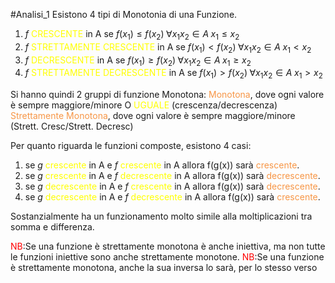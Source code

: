 #Analisi_1 
Esistono 4 tipi di Monotonia di una Funzione.
1. $f$ <font color="#ffff00">CRESCENTE</font> in A se $f(x_{1})\leq f(x_{2}) \; \forall x_{1}x_{2} \in A \; x_{1} \leq x_{2}$
2. $f$ <font color="#ffff00">STRETTAMENTE CRESCENTE</font> in A se $f(x_{1}) < f(x_{2}) \; \forall x_{1}x_{2} \in A \; x_{1} < x_{2}$
3. $f$ <font color="#ffff00">DECRESCENTE</font> in A se $f(x_{1})\geq f(x_{2}) \; \forall x_{1}x_{2} \in A \; x_{1} \geq x_{2}$
4. $f$ <font color="#ffff00">STRETTAMENTE DECRESCENTE</font> in A se $f(x_{1})> f(x_{2}) \; \forall x_{1}x_{2} \in A \; x_{1} > x_{2}$

Si hanno quindi 2 gruppi di funzione Monotona:
<font color="#f79646">Monotona</font>, dove ogni valore è sempre maggiore/minore O <font color="#ffff00">UGUALE</font> (crescenza/decrescenza)
<font color="#f79646">Strettamente Monotona</font>, dove ogni valore è sempre maggiore/minore (Strett. Cresc/Strett. Decresc)

Per quanto riguarda le funzioni composte, esistono 4 casi:

1. se $g$ <font color="#ffff00">crescente</font> in A e $f$ <font color="#ffff00">crescente</font> in A allora f(g(x)) sarà <font color="#f79646">crescente</font>.
2. se $g$ <font color="#ffff00">crescente</font> in A e $f$ <font color="#ffff00">decrescente</font> in A allora f(g(x)) sarà <font color="#f79646">decrescente</font>.
3. se $g$ <font color="#ffff00">decrescente</font> in A e $f$ <font color="#ffff00">crescente</font> in A allora f(g(x)) sarà <font color="#f79646">decrescente</font>.
4. se $g$ <font color="#ffff00">decrescente</font> in A e $f$ <font color="#ffff00">decrescente</font> in A allora f(g(x)) sarà <font color="#f79646">crescente</font>.

Sostanzialmente ha un funzionamento molto simile alla moltiplicazioni tra somma e differenza.

<font color="#ff0000">NB</font>:Se una funzione è strettamente monotona è anche iniettiva, ma non tutte le funzioni iniettive sono anche strettamente monotone.
<font color="#ff0000">NB</font>:Se una funzione è strettamente monotona, anche la sua inversa lo sarà, per lo stesso verso